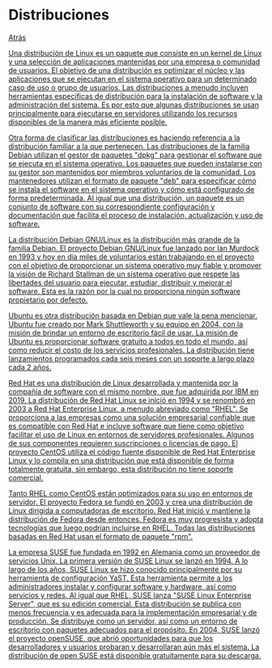 # Distribuciones
<p><a href=../README.md>Atrás</a</p>

<p>Una distribución de Linux es un paquete que consiste en un kernel de Linux y una selección de aplicaciones mantenidas por una empresa o comunidad de usuarios. El objetivo de una distribución es optimizar el núcleo y las aplicaciones que se ejecutan en el sistema operativo para un determinado caso de uso o grupo de usuarios. Las distribuciones a menudo incluyen herramientas específicas de distribución para la instalación de software y la administración del sistema. Es por esto que algunas distribuciones se usan principalmente para ejecutarse en servidores utilizando los recursos disponibles de la manera más eficiente posible. </p>

<p>Otra forma de clasificar las distribuciones es haciendo referencia a la distribución familiar a la que pertenecen. Las distribuciones de la familia Debian utilizan el gestor de paquetes "dpkg" para gestionar el software que se ejecuta en el sistema operativo. Los paquetes que pueden instalarse con su gestor son mantenidos por miembros voluntarios de la comunidad. Los mantenedores utilizan el formato de paquete "deb" para especificar cómo se instala el software en el sistema operativo y cómo está configurado de forma predeterminada. Al igual que una distribución, un paquete es un conjunto de software con su correspondiente configuración y documentación que facilita el proceso de instalación, actualización y uso de software.</p>

<p>La distribución Debian GNU/Linux es la distribución más grande de la familia Debian. El proyecto Debian GNU/Linux fue lanzado por Ian Murdock en 1993 y hoy en día miles de voluntarios están trabajando en el proyecto con el objetivo de proporcionar un sistema operativo muy fiable y promover la visión de Richard Stallman de un sistema operativo que respete las libertades del usuario para ejecutar, estudiar, distribuir y mejorar el software. Esta es la razón por la cual no proporciona ningún software propietario por defecto.</p>

<p>Ubuntu es otra distribución basada en Debian que vale la pena mencionar. Ubuntu fue creado por Mark Shuttleworth y su equipo en 2004, con la misión de brindar un entorno de escritorio fácil de usar. La misión de Ubuntu es proporcionar software gratuito a todos en todo el mundo, así como reducir el costo de los servicios profesionales. La distribución tiene lanzamientos programados cada seis meses con un soporte a largo plazo cada 2 años.</p>

<p>Red Hat es una distribución de Linux desarrollada y mantenida por la compañía de software con el mismo nombre, que fue adquirida por IBM en 2019. La distribución de Red Hat Linux se inició en 1994 y se renombró en 2003 a Red Hat Enterprise Linux, a menudo abreviado como "RHEL". Se proporciona a las empresas como una solución empresarial confiable que es compatible con Red Hat e incluye software que tiene como objetivo facilitar el uso de Linux en entornos de servidores profesionales. Algunos de sus componentes requieren suscripciones o licencias de pago. El proyecto CentOS utiliza el código fuente disponible de Red Hat Enterprise Linux y lo compila en una distribución que está disponible de forma totalmente gratuita, sin embargo, esta distribución no tiene soporte comercial.</p>

<p>Tanto RHEL como CentOS están optimizados para su uso en entornos de servidor. El proyecto Fedora se fundó en 2003 y crea una distribución de Linux dirigida a computadoras de escritorio. Red Hat inició y mantiene la distribución de Fedora desde entonces. Fedora es muy progresista y adopta tecnologías que luego podrían incluirse en RHEL. Todas las distribuciones basadas en Red Hat usan el formato de paquete "rpm".</p>

<p>La empresa SUSE fue fundada en 1992 en Alemania como un proveedor de servicios Unix. La primera versión de SUSE Linux se lanzó en 1994. A lo largo de los años, SUSE Linux se hizo conocido principalmente por su herramienta de configuración YaST. Esta herramienta permite a los administradores instalar y configurar software y hardware, así como servicios y redes. Al igual que RHEL, SUSE lanza "SUSE Linux Enterprise Server", que es su edición comercial. Esta distribución se publica con menos frecuencia y es adecuada para la implementación empresarial y de producción. Se distribuye como un servidor, así como un entorno de escritorio con paquetes adecuados para el propósito. En 2004, SUSE lanzó el proyecto openSUSE, que abrió oportunidades para que los desarrolladores y usuarios probaran y desarrollaran aún más el sistema. La distribución de open SUSE está disponible gratuitamente para su descarga.</p>